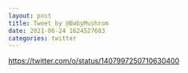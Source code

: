 ```yaml
--- 
layout: post 
title: Tweet by @BabyMushrom 
date: 2021-06-24 1624527683 
categories: twitter 
--- 
```

https://twitter.com/o/status/1407997250710630400